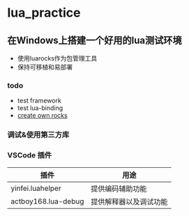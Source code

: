 
# lua_practice
## 在Windows上搭建一个好用的lua测试环境
- 使用luarocks作为包管理工具
- 保持可移植和易部署
### todo
- test framework
- test lua-binding
- [create own rocks](https://github.com/luarocks/luarocks/wiki/Creating-a-rock)

### 调试&使用第三方库

### VSCode 插件

| 插件                | 用途                   |
| ------------------- | ---------------------- |
| yinfei.luahelper    | 提供编码辅助功能       |
| actboy168.lua-debug | 提供解释器以及调试功能 |

